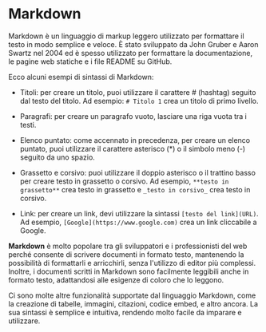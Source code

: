 <!-- @format -->

# Markdown

Markdown è un linguaggio di markup leggero utilizzato per formattare il testo in modo semplice e veloce. È stato sviluppato da John Gruber e Aaron Swartz nel 2004 ed è spesso utilizzato per formattare la documentazione, le pagine web statiche e i file README su GitHub.

Ecco alcuni esempi di sintassi di Markdown:

- Titoli: per creare un titolo, puoi utilizzare il carattere # (hashtag) seguito dal testo del titolo. Ad esempio: `# Titolo 1` crea un titolo di primo livello.

- Paragrafi: per creare un paragrafo vuoto, lasciare una riga vuota tra i testi.

- Elenco puntato: come accennato in precedenza, per creare un elenco puntato, puoi utilizzare il carattere asterisco (\*) o il simbolo meno (-) seguito da uno spazio.

- Grassetto e corsivo: puoi utilizzare il doppio asterisco o il trattino basso per creare testo in grassetto o corsivo. Ad esempio, `**testo in grassetto**` crea testo in grassetto e `_testo in corsivo_` crea testo in corsivo.

- Link: per creare un link, devi utilizzare la sintassi `[testo del link](URL)`. Ad esempio, `[Google](https://www.google.com)` crea un link cliccabile a Google.

**Markdown** è molto popolare tra gli sviluppatori e i professionisti del web perché consente di scrivere documenti in formato testo, mantenendo la possibilità di formattarli e arricchirli, senza l'utilizzo di editor più complessi. Inoltre, i documenti scritti in Markdown sono facilmente leggibili anche in formato testo, adattandosi alle esigenze di coloro che lo leggono.

Ci sono molte altre funzionalità supportate dal linguaggio Markdown, come la creazione di tabelle, immagini, citazioni, codice embed, e altro ancora. La sua sintassi è semplice e intuitiva, rendendo molto facile da imparare e utilizzare.
